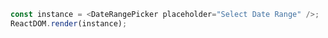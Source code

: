 

<!--start-code-->

```js
const instance = <DateRangePicker placeholder="Select Date Range" />;
ReactDOM.render(instance);
```

<!--end-code-->
